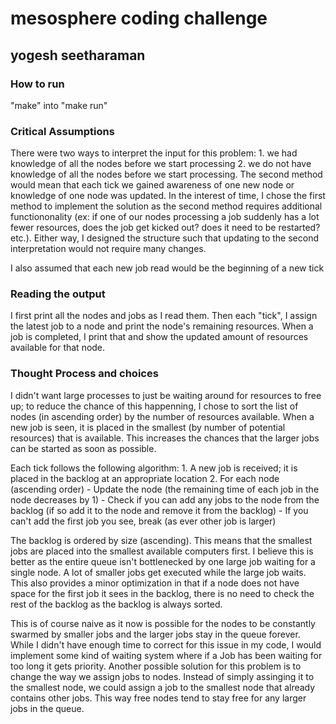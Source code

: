 # mesosphere coding challenge
## yogesh seetharaman

### How to run
"make" into "make run"

### Critical Assumptions
There were two ways to interpret the input for this problem: 1. we had knowledge of all the nodes before we start processing 2. we do not have knowledge of all the nodes before we start processing. The second method would mean that each tick we gained awareness of one new node or knowledge of one node was updated. In the interest of time, I chose the first method to implement the solution as the second method requires additional functiononality (ex: if one of our nodes processing a job suddenly has a lot fewer resources, does the job get kicked out? does it need to be restarted? etc.). Either way, I designed the structure such that updating to the second interpretation would not require many changes.

I also assumed that each new job read would be the beginning of a new tick

### Reading the output
I first print all the nodes and jobs as I read them. Then each "tick", I assign the latest job to a node and print the node's remaining resources. When a job is completed, I print that and show the updated amount of resources available for that node.

### Thought Process and choices
I didn't want large processes to just be waiting around for resources to free up; to reduce the chance of this happenning, I chose to sort the list of nodes (in ascending order) by the number of resources available. When a new job is seen, it is placed in the smallest (by number of potential resources) that is available. This increases the chances that the larger jobs can be started as soon as possible.

Each tick follows the following algorithm:
    1. A new job is received; it is placed in the backlog at an appropriate location
    2. For each node (ascending order)
        - Update the node (the remaining time of each job in the node decreases by 1)
        - Check if you can add any jobs to the node from the backlog (if so add it to the node and remove it from the backlog)
        - If you can't add the first job you see, break (as ever other job is larger)

The backlog is ordered by size (ascending). This means that the smallest jobs are placed into the smallest available computers first. I believe this is better as the entire queue isn't bottlenecked by one large job waiting for a single node. A lot of smaller jobs get executed while the large job waits. This also provides a minor optimization in that if a node does not have space for the first job it sees in the backlog, there is no need to check the rest of the backlog as the backlog is always sorted.

This is of course naive as it now is possible for the nodes to be constantly swarmed by smaller jobs and the larger jobs stay in the queue forever. While I didn't have enough time to correct for this issue in my code, I would implement some kind of waiting system where if a Job has been waiting for too long it gets priority. Another possible solution for this problem is to change the way we assign jobs to nodes. Instead of simply assinging it to the smallest node, we could assign a job to the smallest node that already contains other jobs. This way free nodes tend to stay free for any larger jobs in the queue.

